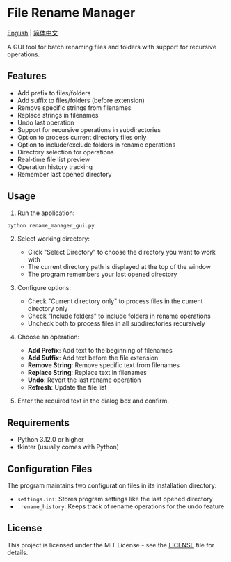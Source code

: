 # File Rename Manager

[English](README.md) | [简体中文](README_CN.md)

A GUI tool for batch renaming files and folders with support for recursive operations.

## Features

- Add prefix to files/folders
- Add suffix to files/folders (before extension)
- Remove specific strings from filenames
- Replace strings in filenames
- Undo last operation
- Support for recursive operations in subdirectories
- Option to process current directory files only
- Option to include/exclude folders in rename operations
- Directory selection for operations
- Real-time file list preview
- Operation history tracking
- Remember last opened directory

## Usage

1. Run the application:
```bash
python rename_manager_gui.py
```

2. Select working directory:
   - Click "Select Directory" to choose the directory you want to work with
   - The current directory path is displayed at the top of the window
   - The program remembers your last opened directory

3. Configure options:
   - Check "Current directory only" to process files in the current directory only
   - Check "Include folders" to include folders in rename operations
   - Uncheck both to process files in all subdirectories recursively

4. Choose an operation:
   - **Add Prefix**: Add text to the beginning of filenames
   - **Add Suffix**: Add text before the file extension
   - **Remove String**: Remove specific text from filenames
   - **Replace String**: Replace text in filenames
   - **Undo**: Revert the last rename operation
   - **Refresh**: Update the file list

5. Enter the required text in the dialog box and confirm.

## Requirements

- Python 3.12.0 or higher
- tkinter (usually comes with Python)

## Configuration Files

The program maintains two configuration files in its installation directory:
- `settings.ini`: Stores program settings like the last opened directory
- `.rename_history`: Keeps track of rename operations for the undo feature

## License

This project is licensed under the MIT License - see the [LICENSE](LICENSE) file for details.
